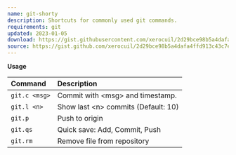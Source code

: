 ```yaml
---
name: git-shorty
description: Shortcuts for commonly used git commands.
requirements: git
updated: 2023-01-05
download: https://gist.githubusercontent.com/xerocuil/2d29bce98b5a4dafa4ffd913c43c7ec7/raw/git-shorty.sh
source: https://gist.github.com/xerocuil/2d29bce98b5a4dafa4ffd913c43c7ec7
---
```


**Usage**

Command     | Description
:------     | :----------
`git.c <msg>` | Commit with \<msg\> and timestamp.
`git.l <n>`   | Show last \<n\> commits (Default: 10)
`git.p`       | Push to origin
`git.qs`      | Quick save: Add, Commit, Push
`git.rm`      | Remove file from repository
